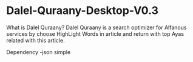 Dalel-Quraany-Desktop-V0.3
==========================


What is Dalel Quraany?
    Dalel Quraany is a search optimizer for Alfanous services by choose HighLight Words in article and return with top Ayas related with this article.
    
Dependency
  -json simple
